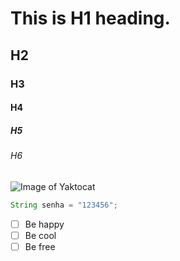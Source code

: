 # This is H1 heading.
## H2
### H3
#### H4
##### H5
###### H6

![Image of Yaktocat](https://octodex.github.com/images/yaktocat.png)

``` java
String senha = "123456";
```
- [ ] Be happy
- [ ] Be cool
- [ ] Be free
